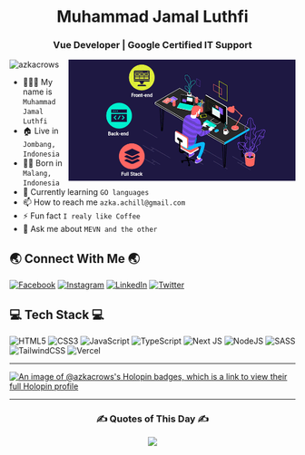 <h1 align="center">Muhammad Jamal Luthfi</h1>
<h3 align="center">Vue Developer | Google Certified IT Support</h3>
<img align="right" alt="Coding" width="400" src="https://github.com/azkacrows/azkacrows/blob/0e157ac6a8726a4425ce9475912e919e2f3b5a94/software.gif">

<p align="left"> <img src="https://komarev.com/ghpvc/?username=azkacrows&label=Profile%20Views&color=0e75b6&style=flat&base=2310" alt="azkacrows" /> </p>

-   👨🏻‍💼 My name is `Muhammad Jamal Luthfi`
-   🏠 Live in `Jombang, Indonesia`
-   👶🏻 Born in `Malang, Indonesia`
-   🌟 Currently learning `GO languages`
-   📫 How to reach me `azka.achill@gmail.com`
-   ⚡ Fun fact `I realy like Coffee`
-   💬 Ask me about `MEVN and the other`

## 🌏 Connect With Me 🌏

[![Facebook](https://img.shields.io/badge/Facebook-%231877F2.svg?logo=Facebook&logoColor=white)](https://facebook.com/azkacrows) [![Instagram](https://img.shields.io/badge/Instagram-%23E4405F.svg?logo=Instagram&logoColor=white)](https://instagram.com/axura.tenma) [![LinkedIn](https://img.shields.io/badge/LinkedIn-%230077B5.svg?logo=linkedin&logoColor=white)](https://linkedin.com/in/azkacrows) [![Twitter](https://img.shields.io/badge/Twitter-%231DA1F2.svg?logo=Twitter&logoColor=white)](https://twitter.com/AxuraTenma)

## 💻 Tech Stack 💻

![HTML5](https://img.shields.io/badge/html5-%23E34F26.svg?style=for-the-badge&logo=html5&logoColor=white) ![CSS3](https://img.shields.io/badge/css3-%231572B6.svg?style=for-the-badge&logo=css3&logoColor=white) ![JavaScript](https://img.shields.io/badge/javascript-%23323330.svg?style=for-the-badge&logo=javascript&logoColor=%23F7DF1E) ![TypeScript](https://img.shields.io/badge/typescript-%23007ACC.svg?style=for-the-badge&logo=typescript&logoColor=white) ![Next JS](https://img.shields.io/badge/Next-black?style=for-the-badge&logo=next.js&logoColor=white) ![NodeJS](https://img.shields.io/badge/node.js-6DA55F?style=for-the-badge&logo=node.js&logoColor=white) ![SASS](https://img.shields.io/badge/SASS-hotpink.svg?style=for-the-badge&logo=SASS&logoColor=white) ![TailwindCSS](https://img.shields.io/badge/tailwindcss-%2338B2AC.svg?style=for-the-badge&logo=tailwind-css&logoColor=white) ![Vercel](https://img.shields.io/badge/vercel-%23000000.svg?style=for-the-badge&logo=vercel&logoColor=white)

---

[![An image of @azkacrows's Holopin badges, which is a link to view their full Holopin profile](https://holopin.me/azkacrows)](https://holopin.io/@azkacrows)

---

<div align="center">
  
### ✍️ Quotes of This Day ✍️
  
![](https://quotes-github-readme.vercel.app/api?type=horizontal&theme=dracula)
  
 </div>
